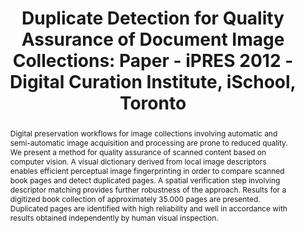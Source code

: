 ---
abstract: Digital preservation workflows for image collections involving automatic
  and semi-automatic image acquisition and processing are prone to reduced quality.
  We present a method for quality assurance of scanned content based on computer vision.
  A visual dictionary derived from local image descriptors enables efficient perceptual
  image fingerprinting in order to compare scanned book pages and detect duplicated
  pages. A spatial verification step involving descriptor matching provides further
  robustness of the approach. Results for a digitized book collection of approximately
  35.000 pages are presented. Duplicated pages are identified with high reliability
  and well in accordance with results obtained independently by human visual inspection.
creators:
- Huber-Mork, Reinhold
- Schlarb, Sven
- Schindler, Alexander
date: null
document_url: https://services.phaidra.univie.ac.at/api/object/o:293840/download
grand_parent: iPRES
institutions: []
keywords:
- ischool
- toronto
- canada
- digital preservation
- information retrieval
- image processing
landing_page_url: https://phaidra.univie.ac.at/o:293840
language: eng
layout: publication
license: CC BY-NC-SA 3.0 AT
notes_url: null
parent: iPRES 2012
presentation_url: null
size: 1772262
source_name: iPRES
title: 'Duplicate Detection for Quality Assurance of Document Image Collections: Paper
  - iPRES 2012 - Digital Curation Institute, iSchool, Toronto'
type: paper
year: 2012
---